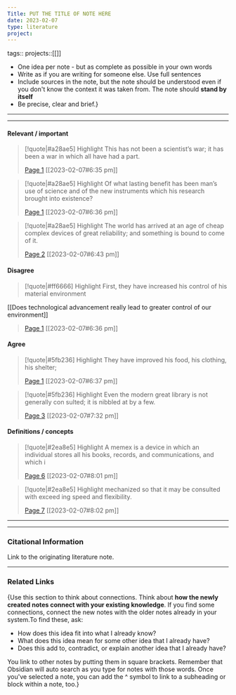 ```yaml
---
Title: PUT THE TITLE OF NOTE HERE
date: 2023-02-07
type: literature
project:
---
```

tags:: 
projects::[[]]


-   One idea per note - but as complete as possible in your own words
-   Write as if you are writing for someone else. Use full sentences
-   Include sources in the note, but the note should be understood even if you don't know the context it was taken from. The note should **stand by itself**
-   Be precise, clear and brief.}


---

---

#### Relevant / important

> [!quote|#a28ae5] Highlight
> This has not been a scientist’s war; it has been a war in which all have had a part.
>
> [Page 1](zotero://open-pdf/library/items/YEA2QZ3P?page=1) [[2023-02-07#6:35 pm]]

> [!quote|#a28ae5] Highlight
> Of what lasting benefit has been man’s use of science and of the new instruments which his research brought into existence?
>
> [Page 1](zotero://open-pdf/library/items/YEA2QZ3P?page=1) [[2023-02-07#6:36 pm]]

> [!quote|#a28ae5] Highlight
> The world has arrived at an age of cheap complex devices of great reliability; and something is bound to come of it.
>
> [Page 2](zotero://open-pdf/library/items/YEA2QZ3P?page=2) [[2023-02-07#6:43 pm]]

#### Disagree

> [!quote|#ff6666] Highlight
> First, they have increased his control of his material environment

[[Does technological advancement really lead to greater control of our environment]]
>
> [Page 1](zotero://open-pdf/library/items/YEA2QZ3P?page=1) [[2023-02-07#6:36 pm]]

#### Agree

> [!quote|#5fb236] Highlight
> They have improved his food, his clothing, his shelter;
>
> [Page 1](zotero://open-pdf/library/items/YEA2QZ3P?page=1) [[2023-02-07#6:37 pm]]

> [!quote|#5fb236] Highlight
> Even the modern great library is not generally con­ sulted; it is nibbled at by a few.
>
> [Page 3](zotero://open-pdf/library/items/YEA2QZ3P?page=3) [[2023-02-07#7:32 pm]]

#### Definitions / concepts

> [!quote|#2ea8e5] Highlight
> A memex is a device in which an individual stores all his books, records, and communications, and which i
>
> [Page 6](zotero://open-pdf/library/items/YEA2QZ3P?page=6) [[2023-02-07#8:01 pm]]

> [!quote|#2ea8e5] Highlight
> mechanized so that it may be consulted with exceed­ ing speed and flexibility.
>
> [Page 7](zotero://open-pdf/library/items/YEA2QZ3P?page=7) [[2023-02-07#8:02 pm]]




---

---
### Citational Information

Link to the originating literature note.

---

### Related Links

{Use this section to think about connections. Think about **how the newly created notes connect with your existing knowledge**. If you find some connections, connect the new notes with the older notes already in your system.To find these, ask:

-   How does this idea fit into what I already know?
-   What does this idea mean for some other idea that I already have?
-   Does this add to, contradict, or explain another idea that I already have?

You link to other notes by putting them in square brackets. Remember that Obsidian will auto search as you type for notes with those words. Once you've selected a note, you can add the ^ symbol to link to a subheading or block within a note, too.}



